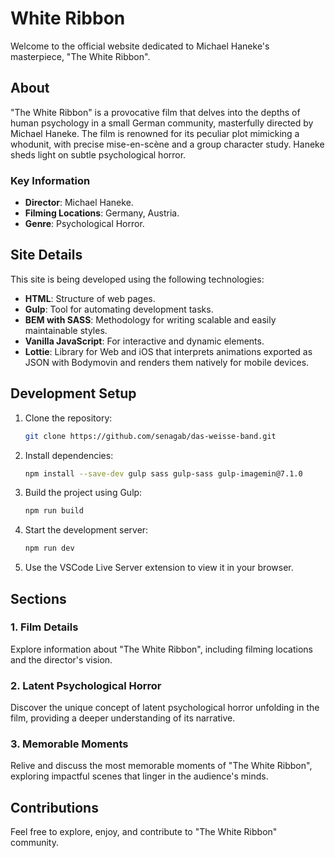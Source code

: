 # White Ribbon

Welcome to the official website dedicated to Michael Haneke's masterpiece, "The White Ribbon".

## About

"The White Ribbon" is a provocative film that delves into the depths of human psychology in a small German community, masterfully directed by Michael Haneke. The film is renowned for its peculiar plot mimicking a whodunit, with precise mise-en-scène and a group character study. Haneke sheds light on subtle psychological horror.

### Key Information

- **Director**: Michael Haneke.
- **Filming Locations**: Germany, Austria.
- **Genre**: Psychological Horror.

## Site Details

This site is being developed using the following technologies:

- **HTML**: Structure of web pages.
- **Gulp**: Tool for automating development tasks.
- **BEM with SASS**: Methodology for writing scalable and easily maintainable styles.
- **Vanilla JavaScript**: For interactive and dynamic elements.
- **Lottie**: Library for Web and iOS that interprets animations exported as JSON with Bodymovin and renders them natively for mobile devices.

## Development Setup

1. Clone the repository:
    ```bash
    git clone https://github.com/senagab/das-weisse-band.git
    ```

2. Install dependencies:
    ```bash
    npm install --save-dev gulp sass gulp-sass gulp-imagemin@7.1.0
    ```

3. Build the project using Gulp:
    ```bash
    npm run build
    ```

4. Start the development server:
    ```bash
    npm run dev
    ```

5. Use the VSCode Live Server extension to view it in your browser.

## Sections

### 1. Film Details

Explore information about "The White Ribbon", including filming locations and the director's vision.

### 2. Latent Psychological Horror

Discover the unique concept of latent psychological horror unfolding in the film, providing a deeper understanding of its narrative.

### 3. Memorable Moments

Relive and discuss the most memorable moments of "The White Ribbon", exploring impactful scenes that linger in the audience's minds.

## Contributions

Feel free to explore, enjoy, and contribute to "The White Ribbon" community.
